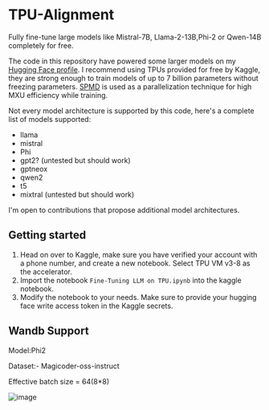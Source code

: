 # TPU-Alignment
Fully fine-tune large models like Mistral-7B, Llama-2-13B,Phi-2 or Qwen-14B completely for free.

The code in this repository have powered some larger models on my [Hugging Face profile](https://huggingface.co/Locutusque). I recommend using TPUs provided for free by Kaggle, they are strong enough to train models of up to 7 billion parameters without freezing parameters. [SPMD](https://pytorch.org/xla/release/2.1/index.html#pytorch-xla-spmd-user-guide) is used as a parallelization technique for high MXU efficiency while training.

Not every model architecture is supported by this code, here's a complete list of models supported:
- llama
- mistral
- Phi
- gpt2? (untested but should work)
- gptneox
- qwen2
- t5
- mixtral (untested but should work)

I'm open to contributions that propose additional model architectures.

## Getting started
1. Head on over to Kaggle, make sure you have verified your account with a phone number, and create a new notebook. Select TPU VM v3-8 as the accelerator.
2. Import the notebook ```Fine-Tuning LLM on TPU.ipynb``` into the kaggle notebook.
3. Modify the notebook to your needs. Make sure to provide your hugging face write access token in the Kaggle secrets.


## Wandb Support

Model:Phi2


Dataset:- Magicoder-oss-instruct


Effective batch size = 64(8*8)


![image](https://github.com/IsNoobgrammer/TPU-Alignment/assets/112808251/cffd34e0-f9eb-4f69-9c37-f0f1d59f1b11)
